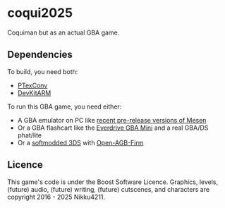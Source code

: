 # coqui2025
 Coquiman but as an actual GBA game.

## Dependencies
 To build, you need both:
- [PTexConv](https://github.com/Garhoogin/ptexconv)
- [DevKitARM](https://devkitpro.org/wiki/Getting_Started)

 To run this GBA game, you need either:
- A GBA emulator on PC like [recent pre-release versions of Mesen](https://mesen.ca/)
- Or a GBA flashcart like the [Everdrive GBA Mini](https://krikzz.com/our-products/cartridges/everdrive-gba-mini.html) and a real GBA/DS phat/lite
- Or a [softmodded 3DS](https://3ds.hacks.guide) with [Open-AGB-Firm](https://github.com/profi200/open_agb_firm)

## Licence
 This game's code is under the Boost Software Licence.
 Graphics, levels, (future) audio, (future) writing, (future) cutscenes, and characters are copyright 2016 - 2025 Nikku4211.